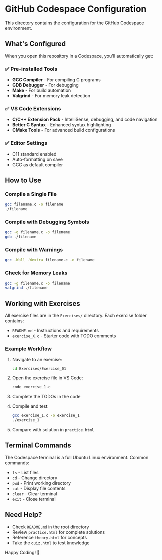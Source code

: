 # GitHub Codespace Configuration

This directory contains the configuration for the GitHub Codespace environment.

## What's Configured

When you open this repository in a Codespace, you'll automatically get:

### ✅ Pre-installed Tools
- **GCC Compiler** - For compiling C programs
- **GDB Debugger** - For debugging
- **Make** - For build automation
- **Valgrind** - For memory leak detection

### ✅ VS Code Extensions
- **C/C++ Extension Pack** - IntelliSense, debugging, and code navigation
- **Better C Syntax** - Enhanced syntax highlighting
- **CMake Tools** - For advanced build configurations

### ✅ Editor Settings
- C11 standard enabled
- Auto-formatting on save
- GCC as default compiler

## How to Use

### Compile a Single File
```bash
gcc filename.c -o filename
./filename
```

### Compile with Debugging Symbols
```bash
gcc -g filename.c -o filename
gdb ./filename
```

### Compile with Warnings
```bash
gcc -Wall -Wextra filename.c -o filename
```

### Check for Memory Leaks
```bash
gcc -g filename.c -o filename
valgrind ./filename
```

## Working with Exercises

All exercise files are in the `Exercises/` directory. Each exercise folder contains:
- `README.md` - Instructions and requirements
- `exercise_X.c` - Starter code with TODO comments

### Example Workflow

1. Navigate to an exercise:
   ```bash
   cd Exercises/Exercise_01
   ```

2. Open the exercise file in VS Code:
   ```bash
   code exercise_1.c
   ```

3. Complete the TODOs in the code

4. Compile and test:
   ```bash
   gcc exercise_1.c -o exercise_1
   ./exercise_1
   ```

5. Compare with solution in `practice.html`

## Terminal Commands

The Codespace terminal is a full Ubuntu Linux environment. Common commands:

- `ls` - List files
- `cd` - Change directory
- `pwd` - Print working directory
- `cat` - Display file contents
- `clear` - Clear terminal
- `exit` - Close terminal

## Need Help?

- Check `README.md` in the root directory
- Review `practice.html` for complete solutions
- Reference `theory.html` for concepts
- Take the `quiz.html` to test knowledge

Happy Coding! 🚀
